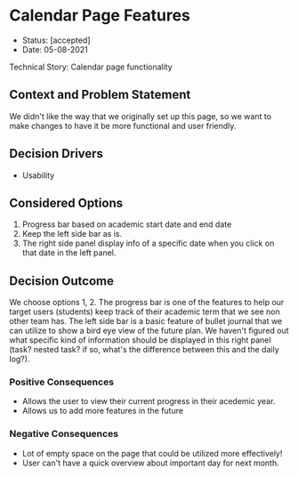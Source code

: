 # Calendar Page Features

* Status: [accepted]
* Date: 05-08-2021

Technical Story: Calendar page functionality

## Context and Problem Statement

We didn't like the way that we originally set up this page, so we want to make changes to have it be more functional and user friendly.

## Decision Drivers

* Usability

## Considered Options

1. Progress bar based on academic start date and end date
2. Keep the left side bar as is.
3. The right side panel display info of a specific date when you click on that date in the left panel.

## Decision Outcome

We choose options 1, 2. The progress bar is one of the features to help our target users (students) keep track of their academic term that we see non other team has. The left side bar is a basic feature of bullet journal that we can utilize to show a bird eye view of the future plan. We haven't figured out what specific kind of information should be displayed in this right panel (task? nested task? if so, what's the difference between this and the daily log?).


### Positive Consequences 

* Allows the user to view their current progress in their acedemic year.
* Allows us to add more features in the future

### Negative Consequences

* Lot of empty space on the page that could be utilized more effectively!
* User can't have a quick overview about important day for next month.

